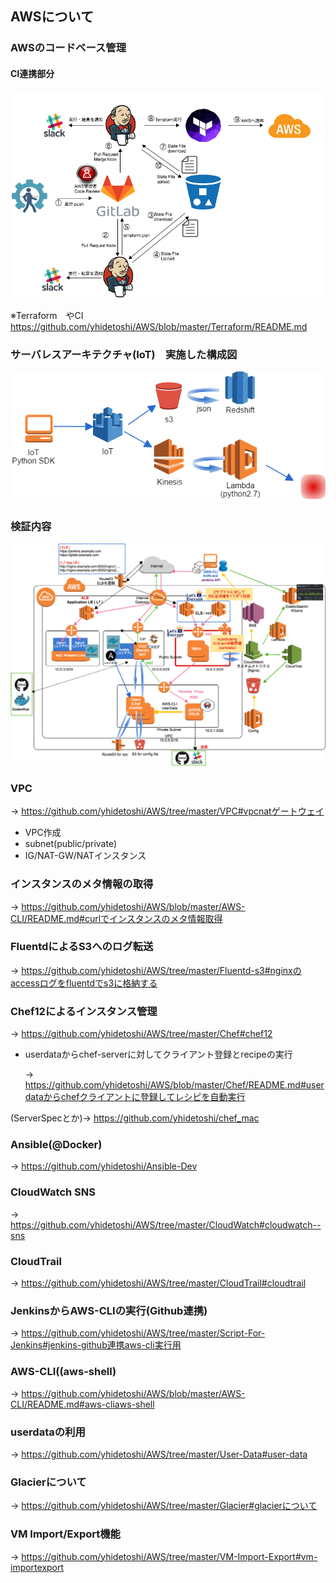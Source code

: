 ## AWSについて

### AWSのコードベース管理
#### CI連携部分
![Alt Text](https://github.com/yhidetoshi/Pictures/blob/master/Terraform/terrafom-ci-slack.png)

※Terraform　やCI
https://github.com/yhidetoshi/AWS/blob/master/Terraform/README.md

### サーバレスアーキテクチャ(IoT)　実施した構成図
![Alt Text](https://github.com/yhidetoshi/Pictures/raw/master/aws/aws-iot-fig2.png)


### 検証内容
![Alt Text](https://github.com/yhidetoshi/Pictures/raw/master/aws/aws-fig990.png)



### VPC
→ https://github.com/yhidetoshi/AWS/tree/master/VPC#vpcnatゲートウェイ
- VPC作成
 - subnet(public/private)
- IG/NAT-GW/NATインスタンス

### インスタンスのメタ情報の取得 
→ https://github.com/yhidetoshi/AWS/blob/master/AWS-CLI/README.md#curlでインスタンスのメタ情報取得

### FluentdによるS3へのログ転送
→ https://github.com/yhidetoshi/AWS/tree/master/Fluentd-s3#nginxのaccessログをfluentdでs3に格納する

### Chef12によるインスタンス管理
→ https://github.com/yhidetoshi/AWS/tree/master/Chef#chef12

- userdataからchef-serverに対してクライアント登録とrecipeの実行

  → https://github.com/yhidetoshi/AWS/blob/master/Chef/README.md#userdataからchefクライアントに登録してレシピを自動実行

(ServerSpecとか)→ https://github.com/yhidetoshi/chef_mac



### Ansible(@Docker)
→ https://github.com/yhidetoshi/Ansible-Dev

### CloudWatch SNS
→ https://github.com/yhidetoshi/AWS/tree/master/CloudWatch#cloudwatch-︎-sns

### CloudTrail
→ https://github.com/yhidetoshi/AWS/tree/master/CloudTrail#cloudtrail

### JenkinsからAWS-CLIの実行(Github連携)
→ https://github.com/yhidetoshi/AWS/tree/master/Script-For-Jenkins#jenkins-github連携aws-cli実行用

### AWS-CLI((aws-shell)
→ https://github.com/yhidetoshi/AWS/blob/master/AWS-CLI/README.md#aws-cliaws-shell

### userdataの利用
→ https://github.com/yhidetoshi/AWS/tree/master/User-Data#user-data

### Glacierについて
→ https://github.com/yhidetoshi/AWS/tree/master/Glacier#glacierについて

### VM Import/Export機能
→ https://github.com/yhidetoshi/AWS/tree/master/VM-Import-Export#vm-importexport

